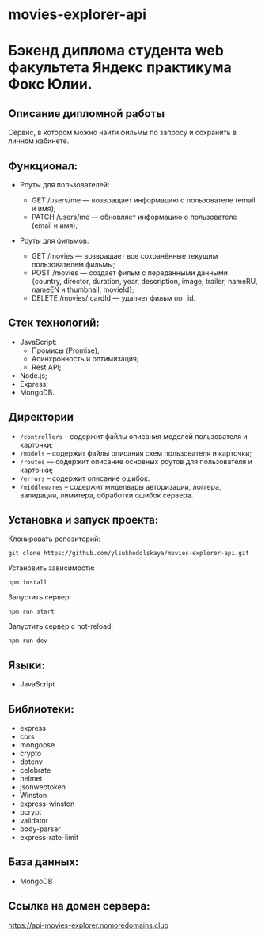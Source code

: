 # movies-explorer-api
# Бэкенд диплома студента web факультета Яндекс практикума Фокс Юлии.

## Описание дипломной работы 
Сервис, в котором можно найти фильмы по запросу и сохранить в личном кабинете.

## Функционал:
- Роуты для пользователей:
  - GET /users/me — возвращает информацию о пользователе (email и имя);
  - PATCH /users/me — обновляет информацию о пользователе (email и имя);

- Роуты для фильмов:
  - GET /movies — возвращает все сохранённые текущим  пользователем фильмы;
  - POST /movies — создает фильм с переданными данными {country, director, duration, year, description, image, trailer, nameRU, nameEN и thumbnail, movieId};
  - DELETE /movies/:cardId — удаляет фильм по _id.

## Стек технологий:
- JavaScript:
  - Промисы (Promise);
  - Асинхронность и оптимизация;
  - Rest API;
- Node.js;
- Express;
- MongoDB.

## Директории
* `/controllers` – содержит файлы описания моделей пользователя и карточки;
* `/models` – содержит файлы описания схем пользователя и карточки;
* `/routes` — содержит описание основных роутов для пользователя и карточки;
* `/errors` – содержит описание ошибок.
* `/middlewares` – содержит миделвары авторизации, логгера, валидации, лимитера, обработки ошибок сервера.

## Установка и запуск проекта:
Клонировать репозиторий:

    git clone https://github.com/ylsukhodolskaya/movies-explorer-api.git

Установить зависимости:

    npm install

Запустить сервер:

    npm run start

Запустить сервер с hot-reload:

    npm run dev

## Языки:
- JavaScript

## Библиотеки:
- express
- cors
- mongoose
- crypto
- dotenv
- celebrate
- helmet
- jsonwebtoken
- Winston
- express-winston
- bcrypt
- validator
- body-parser
- express-rate-limit

## База данных:
- MongoDB

## Ссылка на домен сервера:
https://api-movies-explorer.nomoredomains.club
